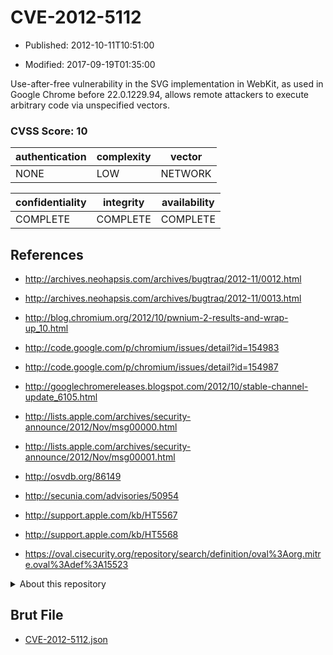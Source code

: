 # CVE-2012-5112

- Published: 2012-10-11T10:51:00

- Modified: 2017-09-19T01:35:00

Use-after-free vulnerability in the SVG implementation in WebKit, as used in Google Chrome before 22.0.1229.94, allows remote attackers to execute arbitrary code via unspecified vectors.

### CVSS Score: **10**

| authentication | complexity | vector |
| --- | --- | --- |
| NONE | LOW | NETWORK |

| confidentiality | integrity | availability |
| --- | --- | --- |
| COMPLETE | COMPLETE | COMPLETE |

## References

* http://archives.neohapsis.com/archives/bugtraq/2012-11/0012.html

* http://archives.neohapsis.com/archives/bugtraq/2012-11/0013.html

* http://blog.chromium.org/2012/10/pwnium-2-results-and-wrap-up_10.html

* http://code.google.com/p/chromium/issues/detail?id=154983

* http://code.google.com/p/chromium/issues/detail?id=154987

* http://googlechromereleases.blogspot.com/2012/10/stable-channel-update_6105.html

* http://lists.apple.com/archives/security-announce/2012/Nov/msg00000.html

* http://lists.apple.com/archives/security-announce/2012/Nov/msg00001.html

* http://osvdb.org/86149

* http://secunia.com/advisories/50954

* http://support.apple.com/kb/HT5567

* http://support.apple.com/kb/HT5568

* https://oval.cisecurity.org/repository/search/definition/oval%3Aorg.mitre.oval%3Adef%3A15523

<details>
<summary>About this repository</summary> 

  This repository is part of the project [Live Hack CVE](https://github.com/Live-Hack-CVE). Main website can be found [www.live-hack.org](https://www.live-hack.org) 
  
  Made by [Sn0wAlice](https://github.com/Sn0wAlice) for the people that care about security and need to have a feed of the latest CVEs. Hope you enjoy it, don't forget to star the repo and follow me on [Twitter](https://twitter.com/Sn0wAlice) and [Github](https://github.com/Sn0wAlice). And that is my [personnal website](https://www.alice-snow.me/)

  - [Home Page](https://github.com/Live-Hack-CVE)
  - [Framework](https://github.com/Live-Hack-CVE/cve-framework)
  - [CVE database](https://github.com/Live-Hack-CVE/full_database)
  - [Changelog](https://github.com/Live-Hack-CVE/Changelog)
</details>

## Brut File

* [CVE-2012-5112.json](https://raw.githubusercontent.com/Live-Hack-CVE/full_database/main/cves/2012/CVE-2012-5112.json)

